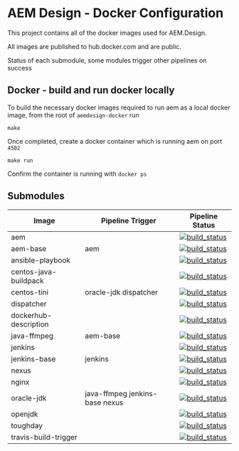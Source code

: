 AEM Design - Docker Configuration
=================================

This project contains all of the docker images used for AEM.Design.

All images are published to hub.docker.com and are public.

Status of each submodule, some modules trigger other pipelines on success

## Docker - build and run docker locally
To build the necessary docker images required to run aem as a local docker image, from the root of `aemdesign-docker` run

```make```

Once completed, create a docker container which is running aem on port `4502`

```make run```

Confirm the container is running with `docker ps`

## Submodules



| Image                     | Pipeline Trigger  | Pipeline Status         |
|---------------------------|-------------------|-------------------------|
| aem                       |                   | [![build_status](https://travis-ci.org/aem-design/docker-aem.svg?branch=master)](https://travis-ci.org/aem-design/docker-aem) |
| aem-base                  | aem               | [![build_status](https://travis-ci.org/aem-design/docker-aem-base.svg?branch=master)](https://travis-ci.org/aem-design/docker-aem-base)  |
| ansible-playbook          |                   | [![build_status](https://travis-ci.org/aem-design/docker-ansible-playbook.svg?branch=master)](https://travis-ci.org/aem-design/docker-ansible-playbook)  |
| centos-java-buildpack     |                   | [![build_status](https://travis-ci.org/aem-design/docker-centos-java-buildpack.svg?branch=master)](https://travis-ci.org/aem-design/docker-centos-java-buildpack)  |
| centos-tini               | oracle-jdk dispatcher | [![build_status](https://travis-ci.org/aem-design/docker-centos-tini.svg?branch=master)](https://travis-ci.org/aem-design/docker-centos-tini)  |
| dispatcher                |                   | [![build_status](https://travis-ci.org/aem-design/docker-dispatcher.svg?branch=master)](https://travis-ci.org/aem-design/docker-dispatcher)  |
| dockerhub-description     |                   | [![build_status](https://travis-ci.org/aem-design/docker-dockerhub-description.svg?branch=master)](https://travis-ci.org/aem-design/docker-dockerhub-description)  |
| java-ffmpeg               | aem-base          | [![build_status](https://travis-ci.org/aem-design/docker-java-ffmpeg.svg?branch=master)](https://travis-ci.org/aem-design/docker-java-ffmpeg)  |
| jenkins                   |                   | [![build_status](https://travis-ci.org/aem-design/docker-jenkins.svg?branch=master)](https://travis-ci.org/aem-design/docker-jenkins)  |
| jenkins-base              | jenkins           | [![build_status](https://travis-ci.org/aem-design/docker-jenkins-base.svg?branch=master)](https://travis-ci.org/aem-design/docker-jenkins-base)  |
| nexus                     |                   | [![build_status](https://travis-ci.org/aem-design/docker-nexus.svg?branch=master)](https://travis-ci.org/aem-design/docker-nexus)  |
| nginx                |  | [![build_status](https://travis-ci.org/aem-design/docker-nginx.svg?branch=master)](https://travis-ci.org/aem-design/docker-nginx)  |
| oracle-jdk                | java-ffmpeg jenkins-base nexus | [![build_status](https://travis-ci.org/aem-design/docker-oracle-jdk.svg?branch=master)](https://travis-ci.org/aem-design/docker-oracle-jdk)  |
| openjdk                |  | [![build_status](https://travis-ci.org/aem-design/docker-openjdk.svg?branch=master)](https://travis-ci.org/aem-design/docker-openjdk)  |
| toughday                |  | [![build_status](https://travis-ci.org/aem-design/docker-toughday.svg?branch=master)](https://travis-ci.org/aem-design/docker-toughday)  |
| travis-build-trigger                |  | [![build_status](https://travis-ci.org/aem-design/docker-travis-build-trigger.svg?branch=master)](https://travis-ci.org/aem-design/docker-travis-build-trigger)  |
